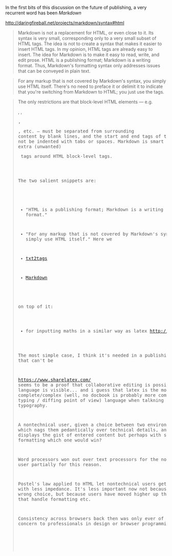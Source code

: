 In the first bits of this discussion on the future of publishing, a very recurrent word has been _Markdown_

http://daringfireball.net/projects/markdown/syntax#html

> Markdown is not a replacement for HTML, or even close to it. Its syntax is very small, corresponding only to a very small subset of HTML tags. The idea is not to create a syntax that makes it easier to insert HTML tags. In my opinion, HTML tags are already easy to insert. The idea for Markdown is to make it easy to read, write, and edit prose. HTML is a publishing format; Markdown is a writing format. Thus, Markdown's formatting syntax only addresses issues that can be conveyed in plain text.

>For any markup that is not covered by Markdown's syntax, you simply use HTML itself. There's no need to preface it or delimit it to indicate that you're switching from Markdown to HTML; you just use the tags.

> The only restrictions are that block-level HTML elements — e.g. <div>, <table>, <pre>, <p>, etc. — must be separated from surrounding content by blank lines, and the start and end tags of the block should not be indented with tabs or spaces. Markdown is smart enough not to add extra (unwanted) <p> tags around HTML block-level tags.

The two salient snippets are:
- "HTML is a publishing format; Markdown is a writing format."
- "For any markup that is not covered by Markdown's syntax, you simply use HTML itself."
Here we 

- [txt2tags](http://txt2tags.org/)
- [Markdown](daringfireball.net/projects/markdown/)


on top of it:
- for inputting maths in a similar way as latex http://mathscribe.com/author/jqmath.html

The most simple case, I think it's needed in a publishing format and that can't be 


https://www.sharelatex.com/ seems to be a proof that collaborative editing is possible when markdown language is visible... and i guess that latex is the most complete/complex (well, no docbook is probably more complex, from a typing / diffing point of view) language when talkning about markups and typography.








A nontechnical user, given a choice between two environments, one of which nags them pedantically over technical details, and another which displays the gist of entered content but perhaps with sometimes screwy formatting which one would win?                                             

Word processors won out over text processors for the nontechnical user partially for this reason.                                                                                                                                                                                              

Postel's law applied to HTML let nontechnical users get things done with less impedance. It's less important now not because it was the wrong choice, but because users have moved higher up the stack to CMSes that handle formatting etc.                                                    

Consistency across browsers back then was only ever of serious concern to professionals in design or browser programming.
